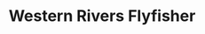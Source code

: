 ---
title: "Western Rivers Flyfisher"
url: /salt-lake-city/western-rivers-flyfisher/
shop: Outdoor
---